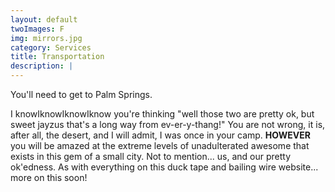 ```yaml
---
layout: default
twoImages: F
img: mirrors.jpg
category: Services
title: Transportation
description: |
---
```



You'll need to get to Palm Springs.   


I knowIknowIknowIknow you're thinking "well those two are pretty ok, but sweet jayzus that's a long way from ev-er-y-thang!"  You are not wrong, it is, after all, the desert, and I will admit, I was once in your camp.  **HOWEVER** you will be amazed at the extreme levels of unadulterated awesome that exists in this gem of a small city.  Not to mention... us, and our pretty ok'edness.  As with everything on this duck tape and bailing wire website... more on this soon!
